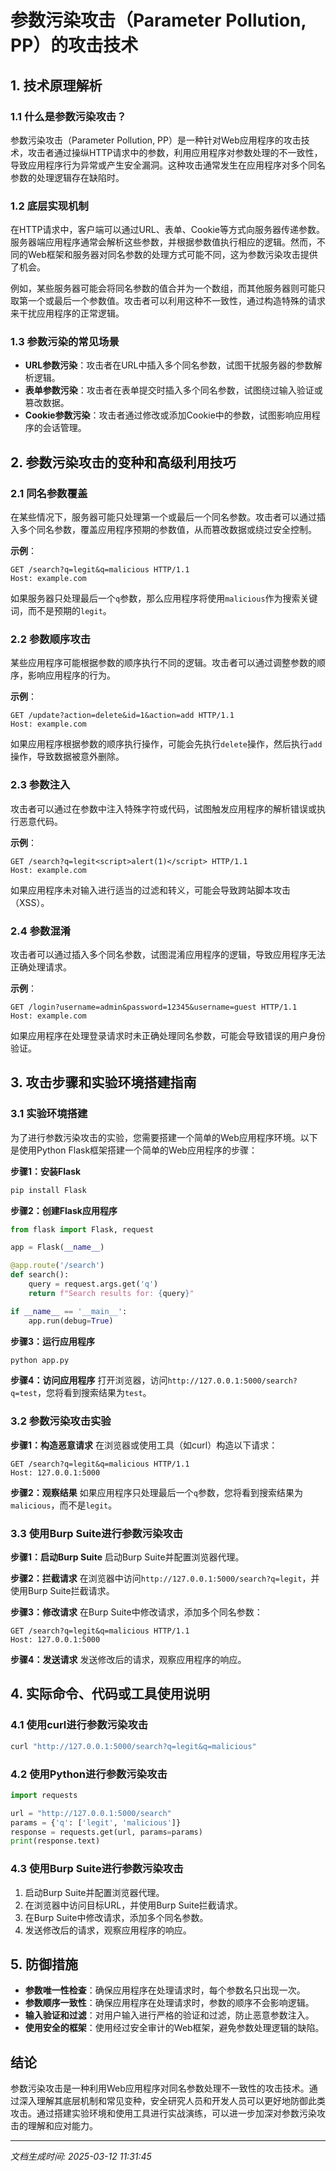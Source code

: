 # 参数污染攻击（Parameter Pollution, PP）的攻击技术

## 1. 技术原理解析

### 1.1 什么是参数污染攻击？
参数污染攻击（Parameter Pollution, PP）是一种针对Web应用程序的攻击技术，攻击者通过操纵HTTP请求中的参数，利用应用程序对参数处理的不一致性，导致应用程序行为异常或产生安全漏洞。这种攻击通常发生在应用程序对多个同名参数的处理逻辑存在缺陷时。

### 1.2 底层实现机制
在HTTP请求中，客户端可以通过URL、表单、Cookie等方式向服务器传递参数。服务器端应用程序通常会解析这些参数，并根据参数值执行相应的逻辑。然而，不同的Web框架和服务器对同名参数的处理方式可能不同，这为参数污染攻击提供了机会。

例如，某些服务器可能会将同名参数的值合并为一个数组，而其他服务器则可能只取第一个或最后一个参数值。攻击者可以利用这种不一致性，通过构造特殊的请求来干扰应用程序的正常逻辑。

### 1.3 参数污染的常见场景
- **URL参数污染**：攻击者在URL中插入多个同名参数，试图干扰服务器的参数解析逻辑。
- **表单参数污染**：攻击者在表单提交时插入多个同名参数，试图绕过输入验证或篡改数据。
- **Cookie参数污染**：攻击者通过修改或添加Cookie中的参数，试图影响应用程序的会话管理。

## 2. 参数污染攻击的变种和高级利用技巧

### 2.1 同名参数覆盖
在某些情况下，服务器可能只处理第一个或最后一个同名参数。攻击者可以通过插入多个同名参数，覆盖应用程序预期的参数值，从而篡改数据或绕过安全控制。

**示例**：
```http
GET /search?q=legit&q=malicious HTTP/1.1
Host: example.com
```
如果服务器只处理最后一个`q`参数，那么应用程序将使用`malicious`作为搜索关键词，而不是预期的`legit`。

### 2.2 参数顺序攻击
某些应用程序可能根据参数的顺序执行不同的逻辑。攻击者可以通过调整参数的顺序，影响应用程序的行为。

**示例**：
```http
GET /update?action=delete&id=1&action=add HTTP/1.1
Host: example.com
```
如果应用程序根据参数的顺序执行操作，可能会先执行`delete`操作，然后执行`add`操作，导致数据被意外删除。

### 2.3 参数注入
攻击者可以通过在参数中注入特殊字符或代码，试图触发应用程序的解析错误或执行恶意代码。

**示例**：
```http
GET /search?q=legit<script>alert(1)</script> HTTP/1.1
Host: example.com
```
如果应用程序未对输入进行适当的过滤和转义，可能会导致跨站脚本攻击（XSS）。

### 2.4 参数混淆
攻击者可以通过插入多个同名参数，试图混淆应用程序的逻辑，导致应用程序无法正确处理请求。

**示例**：
```http
GET /login?username=admin&password=12345&username=guest HTTP/1.1
Host: example.com
```
如果应用程序在处理登录请求时未正确处理同名参数，可能会导致错误的用户身份验证。

## 3. 攻击步骤和实验环境搭建指南

### 3.1 实验环境搭建
为了进行参数污染攻击的实验，您需要搭建一个简单的Web应用程序环境。以下是使用Python Flask框架搭建一个简单的Web应用程序的步骤：

**步骤1：安装Flask**
```bash
pip install Flask
```

**步骤2：创建Flask应用程序**
```python
from flask import Flask, request

app = Flask(__name__)

@app.route('/search')
def search():
    query = request.args.get('q')
    return f"Search results for: {query}"

if __name__ == '__main__':
    app.run(debug=True)
```

**步骤3：运行应用程序**
```bash
python app.py
```

**步骤4：访问应用程序**
打开浏览器，访问`http://127.0.0.1:5000/search?q=test`，您将看到搜索结果为`test`。

### 3.2 参数污染攻击实验
**步骤1：构造恶意请求**
在浏览器或使用工具（如curl）构造以下请求：
```http
GET /search?q=legit&q=malicious HTTP/1.1
Host: 127.0.0.1:5000
```

**步骤2：观察结果**
如果应用程序只处理最后一个`q`参数，您将看到搜索结果为`malicious`，而不是`legit`。

### 3.3 使用Burp Suite进行参数污染攻击
**步骤1：启动Burp Suite**
启动Burp Suite并配置浏览器代理。

**步骤2：拦截请求**
在浏览器中访问`http://127.0.0.1:5000/search?q=legit`，并使用Burp Suite拦截请求。

**步骤3：修改请求**
在Burp Suite中修改请求，添加多个同名参数：
```http
GET /search?q=legit&q=malicious HTTP/1.1
Host: 127.0.0.1:5000
```

**步骤4：发送请求**
发送修改后的请求，观察应用程序的响应。

## 4. 实际命令、代码或工具使用说明

### 4.1 使用curl进行参数污染攻击
```bash
curl "http://127.0.0.1:5000/search?q=legit&q=malicious"
```

### 4.2 使用Python进行参数污染攻击
```python
import requests

url = "http://127.0.0.1:5000/search"
params = {'q': ['legit', 'malicious']}
response = requests.get(url, params=params)
print(response.text)
```

### 4.3 使用Burp Suite进行参数污染攻击
1. 启动Burp Suite并配置浏览器代理。
2. 在浏览器中访问目标URL，并使用Burp Suite拦截请求。
3. 在Burp Suite中修改请求，添加多个同名参数。
4. 发送修改后的请求，观察应用程序的响应。

## 5. 防御措施
- **参数唯一性检查**：确保应用程序在处理请求时，每个参数名只出现一次。
- **参数顺序一致性**：确保应用程序在处理请求时，参数的顺序不会影响逻辑。
- **输入验证和过滤**：对用户输入进行严格的验证和过滤，防止恶意参数注入。
- **使用安全的框架**：使用经过安全审计的Web框架，避免参数处理逻辑的缺陷。

## 结论
参数污染攻击是一种利用Web应用程序对同名参数处理不一致性的攻击技术。通过深入理解其底层机制和常见变种，安全研究人员和开发人员可以更好地防御此类攻击。通过搭建实验环境和使用工具进行实战演练，可以进一步加深对参数污染攻击的理解和应对能力。

---

*文档生成时间: 2025-03-12 11:31:45*
